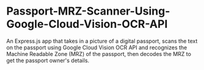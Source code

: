# Passport-MRZ-Scanner-Using-Google-Cloud-Vision-OCR-API
An Express.js app that takes in a picture of a digital passport, scans the text on the passport using Google Cloud Vision OCR API and recognizes the Machine Readable Zone (MRZ) of the passport, then decodes the MRZ to get the passport owner's details.
